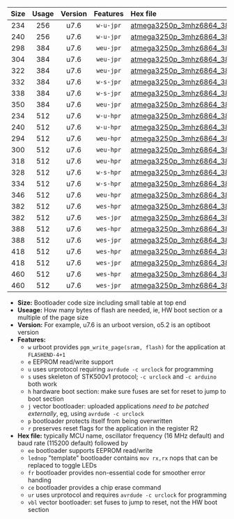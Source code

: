 |Size|Usage|Version|Features|Hex file|
|:-:|:-:|:-:|:-:|:--|
|234|256|u7.6|`w-u-jpr`|[atmega3250p_3mhz6864_38400bps_ur_vbl.hex](https://raw.githubusercontent.com/stefanrueger/urboot/main//atmega3250p_3mhz6864_38400bps_ur_vbl.hex)|
|240|256|u7.6|`w-u-jpr`|[atmega3250p_3mhz6864_38400bps_lednop_ur_vbl.hex](https://raw.githubusercontent.com/stefanrueger/urboot/main//atmega3250p_3mhz6864_38400bps_lednop_ur_vbl.hex)|
|298|384|u7.6|`weu-jpr`|[atmega3250p_3mhz6864_38400bps_ee_ur_vbl.hex](https://raw.githubusercontent.com/stefanrueger/urboot/main//atmega3250p_3mhz6864_38400bps_ee_ur_vbl.hex)|
|304|384|u7.6|`weu-jpr`|[atmega3250p_3mhz6864_38400bps_ee_lednop_ur_vbl.hex](https://raw.githubusercontent.com/stefanrueger/urboot/main//atmega3250p_3mhz6864_38400bps_ee_lednop_ur_vbl.hex)|
|322|384|u7.6|`weu-jpr`|[atmega3250p_3mhz6864_38400bps_ee_lednop_fr_ur_vbl.hex](https://raw.githubusercontent.com/stefanrueger/urboot/main//atmega3250p_3mhz6864_38400bps_ee_lednop_fr_ur_vbl.hex)|
|332|384|u7.6|`w-s-jpr`|[atmega3250p_3mhz6864_38400bps_vbl.hex](https://raw.githubusercontent.com/stefanrueger/urboot/main//atmega3250p_3mhz6864_38400bps_vbl.hex)|
|338|384|u7.6|`w-s-jpr`|[atmega3250p_3mhz6864_38400bps_lednop_vbl.hex](https://raw.githubusercontent.com/stefanrueger/urboot/main//atmega3250p_3mhz6864_38400bps_lednop_vbl.hex)|
|350|384|u7.6|`weu-jpr`|[atmega3250p_3mhz6864_38400bps_ee_lednop_fr_ce_ur_vbl.hex](https://raw.githubusercontent.com/stefanrueger/urboot/main//atmega3250p_3mhz6864_38400bps_ee_lednop_fr_ce_ur_vbl.hex)|
|234|512|u7.6|`w-u-hpr`|[atmega3250p_3mhz6864_38400bps_ur.hex](https://raw.githubusercontent.com/stefanrueger/urboot/main//atmega3250p_3mhz6864_38400bps_ur.hex)|
|240|512|u7.6|`w-u-hpr`|[atmega3250p_3mhz6864_38400bps_lednop_ur.hex](https://raw.githubusercontent.com/stefanrueger/urboot/main//atmega3250p_3mhz6864_38400bps_lednop_ur.hex)|
|294|512|u7.6|`weu-hpr`|[atmega3250p_3mhz6864_38400bps_ee_ur.hex](https://raw.githubusercontent.com/stefanrueger/urboot/main//atmega3250p_3mhz6864_38400bps_ee_ur.hex)|
|300|512|u7.6|`weu-hpr`|[atmega3250p_3mhz6864_38400bps_ee_lednop_ur.hex](https://raw.githubusercontent.com/stefanrueger/urboot/main//atmega3250p_3mhz6864_38400bps_ee_lednop_ur.hex)|
|318|512|u7.6|`weu-hpr`|[atmega3250p_3mhz6864_38400bps_ee_lednop_fr_ur.hex](https://raw.githubusercontent.com/stefanrueger/urboot/main//atmega3250p_3mhz6864_38400bps_ee_lednop_fr_ur.hex)|
|328|512|u7.6|`w-s-hpr`|[atmega3250p_3mhz6864_38400bps.hex](https://raw.githubusercontent.com/stefanrueger/urboot/main//atmega3250p_3mhz6864_38400bps.hex)|
|334|512|u7.6|`w-s-hpr`|[atmega3250p_3mhz6864_38400bps_lednop.hex](https://raw.githubusercontent.com/stefanrueger/urboot/main//atmega3250p_3mhz6864_38400bps_lednop.hex)|
|346|512|u7.6|`weu-hpr`|[atmega3250p_3mhz6864_38400bps_ee_lednop_fr_ce_ur.hex](https://raw.githubusercontent.com/stefanrueger/urboot/main//atmega3250p_3mhz6864_38400bps_ee_lednop_fr_ce_ur.hex)|
|382|512|u7.6|`wes-hpr`|[atmega3250p_3mhz6864_38400bps_ee.hex](https://raw.githubusercontent.com/stefanrueger/urboot/main//atmega3250p_3mhz6864_38400bps_ee.hex)|
|382|512|u7.6|`wes-jpr`|[atmega3250p_3mhz6864_38400bps_ee_vbl.hex](https://raw.githubusercontent.com/stefanrueger/urboot/main//atmega3250p_3mhz6864_38400bps_ee_vbl.hex)|
|388|512|u7.6|`wes-hpr`|[atmega3250p_3mhz6864_38400bps_ee_lednop.hex](https://raw.githubusercontent.com/stefanrueger/urboot/main//atmega3250p_3mhz6864_38400bps_ee_lednop.hex)|
|388|512|u7.6|`wes-jpr`|[atmega3250p_3mhz6864_38400bps_ee_lednop_vbl.hex](https://raw.githubusercontent.com/stefanrueger/urboot/main//atmega3250p_3mhz6864_38400bps_ee_lednop_vbl.hex)|
|418|512|u7.6|`wes-hpr`|[atmega3250p_3mhz6864_38400bps_ee_lednop_fr.hex](https://raw.githubusercontent.com/stefanrueger/urboot/main//atmega3250p_3mhz6864_38400bps_ee_lednop_fr.hex)|
|418|512|u7.6|`wes-jpr`|[atmega3250p_3mhz6864_38400bps_ee_lednop_fr_vbl.hex](https://raw.githubusercontent.com/stefanrueger/urboot/main//atmega3250p_3mhz6864_38400bps_ee_lednop_fr_vbl.hex)|
|460|512|u7.6|`wes-hpr`|[atmega3250p_3mhz6864_38400bps_ee_lednop_fr_ce.hex](https://raw.githubusercontent.com/stefanrueger/urboot/main//atmega3250p_3mhz6864_38400bps_ee_lednop_fr_ce.hex)|
|460|512|u7.6|`wes-jpr`|[atmega3250p_3mhz6864_38400bps_ee_lednop_fr_ce_vbl.hex](https://raw.githubusercontent.com/stefanrueger/urboot/main//atmega3250p_3mhz6864_38400bps_ee_lednop_fr_ce_vbl.hex)|

- **Size:** Bootloader code size including small table at top end
- **Useage:** How many bytes of flash are needed, ie, HW boot section or a multiple of the page size
- **Version:** For example, u7.6 is an urboot version, o5.2 is an optiboot version
- **Features:**
  + `w` urboot provides `pgm_write_page(sram, flash)` for the application at `FLASHEND-4+1`
  + `e` EEPROM read/write support
  + `u` uses urprotocol requiring `avrdude -c urclock` for programming
  + `s` uses skeleton of STK500v1 protocol; `-c urclock` and `-c arduino` both work
  + `h` hardware boot section: make sure fuses are set for reset to jump to boot section
  + `j` vector bootloader: uploaded applications *need to be patched externally*, eg, using `avrdude -c urclock`
  + `p` bootloader protects itself from being overwritten
  + `r` preserves reset flags for the application in the register R2
- **Hex file:** typically MCU name, oscillator frequency (16 MHz default) and baud rate (115200 default) followed by
  + `ee` bootloader supports EEPROM read/write
  + `lednop` "template" bootloader contains `mov rx,rx` nops that can be replaced to toggle LEDs
  + `fr` bootloader provides non-essential code for smoother error handing
  + `ce` bootloader provides a chip erase command
  + `ur` uses urprotocol and requires `avrdude -c urclock` for programming
  + `vbl` vector bootloader: set fuses to jump to reset, not the HW boot section
